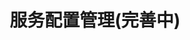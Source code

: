---
title: "服务配置管理(完善中)"
description: "Rainbond对服务化配置的支持" 
menu: "micro-service-mesh-config"
weight: 21005
hidden: true
---